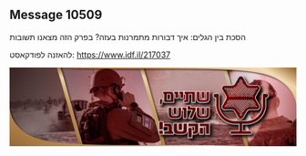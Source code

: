 ## Message 10509

הסכת בין הגלים:
איך דבורות מתמרנות בעזה? בפרק הזה מצאנו תשובות

להאזנה לפודקאסט:
https://www.idf.il/217037

![Photo](10509/10509_photo.jpg)
